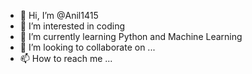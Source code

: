- 👋 Hi, I’m @Anil1415
- 👀 I’m interested in coding
- 🌱 I’m currently learning Python and Machine Learning
- 💞️ I’m looking to collaborate on ...
- 📫 How to reach me ...

<!---
Anil1415/Anil1415 is a ✨ special ✨ repository because its `README.md` (this file) appears on your GitHub profile.
You can click the Preview link to take a look at your changes.
--->
